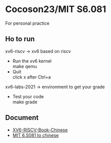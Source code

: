 # Cocoson23/MIT S6.081 #
For personal practice  
## Ho to run ##
xv6-riscv -> xv6 based on riscv  

- Run the xv6 kernel  
make qemu
- Quit  
click x after Ctrl+a

xv6-labs-2021 -> environment to get your grade  

- Test your code  
make grade
## Document ##
- [XV6-RISCV-Book-Chinese](https://github.com/FrankZn/xv6-riscv-book-Chinese)
- [MIT 6.S081 to chinese](https://github.com/huihongxiao/MIT6.S081)

